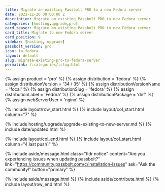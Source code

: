 ```yaml
---
title: Migrate an existing Passbolt PRO to a new Fedora server 
date: 2021-11-26 00:00:00 Z
description: Migrate an existing Passbolt PRO to new Fedora server
categories: [hosting,upgrade,pro]
card_teaser: Migrate an existing Passbolt PRO to new Fedora server 
card_title: Migrate to new Fedora server
card_position: 9
sidebar: [hosting, upgrade]
passbolt_version: pro
icon: fa-fedora
layout: default
slug: migrate-existing-pro-to-fedora-server
permalink: /:categories/:slug.html
---
```


{% assign product = 'pro' %}
{% assign distribution = 'fedora' %}
{% assign distributionVersion = '34 / 35' %}
{% assign distributionVersionName = 'focal' %}
{% assign distributionSlug = 'fedora' %}
{% assign distributionLabel = 'Fedora' %}
{% assign distributionPackage = 'dnf' %}
{% assign webServerUser = 'nginx' %}

{% include layout/row_start.html %}
{% include layout/col_start.html column="7" %}

{% include hosting/upgrade/upgrade-existing-to-new-server.md %}
{% include date/updated.html %}

{% include layout/col_end.html %}
{% include layout/col_start.html column="4 last push1" %}

{% include aside/message.html
    class="tldr notice"
    content="Are you experiencing issues when updating passbolt?"
    link="https://community.passbolt.com/c/installation-issues"
    ask="Ask the community!"
    button="primary"
%}

{% include aside/message.html %}
{% include aside/contribute.html %}
{% include layout/row_end.html %}
